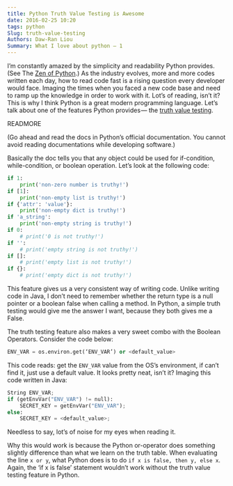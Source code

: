 ```yaml
---
title: Python Truth Value Testing is Awesome
date: 2016-02-25 10:20
tags: python
Slug: truth-value-testing
Authors: Daw-Ran Liou
Summary: What I love about python — 1
---
```


I’m constantly amazed by the simplicity and readability Python provides.
(See The [Zen of Python](https://www.python.org/dev/peps/pep-0020/).)
As the industry evolves, more and more codes written each day,
how to read code fast is a rising question every developer would face.
Imaging the times when you faced a new code base and need to ramp up the knowledge in
order to work with it. Lot’s of reading, isn’t it? This is why I think Python is a great
modern programming language. Let’s talk about one of the features Python provides —
the [truth value testing](https://docs.python.org/3.5/library/stdtypes.html#truth-value-testing).

READMORE

(Go ahead and read the docs in Python’s official documentation.
You cannot avoid reading documentations while developing software.)

Basically the doc tells you that any object could be used for if-condition,
while-condition, or boolean operation. Let’s look at the following code:

```python
if 1:
    print('non-zero number is truthy!')
if [1]:
    print('non-empty list is truthy!')
if {'attr': 'value'}:
    print('non-empty dict is truthy!')
if 'a_string':
    print('non-empty string is truthy!')
if 0:
    # print('0 is not truthy!')
if '':
    # print('empty string is not truthy!')
if []:
    # print('empty list is not truthy!')
if {}:
    # print('empty dict is not truthy!')
```

This feature gives us a very consistent way of writing code. Unlike writing code in Java,
I don’t need to remember whether the return type is a null pointer or a boolean false when
calling a method. In Python, a simple truth testing would give me the answer I want,
because they both gives me a False.

The truth testing feature also makes a very sweet combo with the Boolean Operators. Consider the code below:

```python
ENV_VAR = os.environ.get(‘ENV_VAR’) or <default_value>
```

This code reads: get the `ENV_VAR` value from the OS’s environment, if can’t find it,
just use a default value. It looks pretty neat, isn’t it? Imaging this code written in Java:

```python
String ENV_VAR;
if (getEnvVar("ENV_VAR") != null):
    SECRET_KEY = getEnvVar("ENV_VAR");
else:
    SECRET_KEY = <default_value>;
```

Needless to say, lot’s of noise for my eyes when reading it.

Why this would work is because the Python or-operator does something slightly difference
than what we learn on the truth table. When evaluating the line `x or y`, what Python does is
to do `if x is false, then y, else x`. Again, the ‘if x is false’ statement wouldn’t work
without the truth value testing feature in Python.

